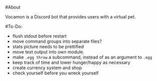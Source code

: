 #About

Vocamon is a Discord bot that provides users with a virtual pet.

#To-Do:

* flush stdout before restart
* move command groups into separate files?
* stats picture needs to be prettified
* move text output into own module.
* make `.egg throw` a subcommand, instead of as an argument to `.egg`
* keep track of time and lower hunger/happy as necessary
* create currency system and shop
* check yourself before you wreck yourself
